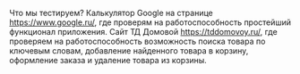 Что мы тестируем?
Калькулятор Google на странице https://www.google.ru/, где проверям на работоспособность простейший функционал приложения.
Сайт ТД Домовой https://tddomovoy.ru/, где проверяем на работоспособность возможность поиска товара по ключевым словам, добавление найденного товара в корзину, оформление заказа и удаление товара из корзины.
